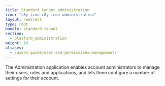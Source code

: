 ```yaml
---
title: Standard tenant administration
icon: "c8y-icon c8y-icon-administration"
layout: redirect
type: root
bundle: standard-tenant
section:
  - platform_administration
weight: 10
aliases:
  - /users-guide/user-and-permissions-management/
---
```


The Administration application enables account administrators to manage their users, roles and applications, and lets them configure a number of settings for their account.
